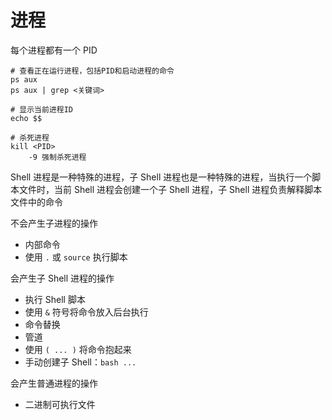 # 进程

每个进程都有一个 PID

```shell
# 查看正在运行进程，包括PID和启动进程的命令
ps aux
ps aux | grep <关键词>

# 显示当前进程ID
echo $$

# 杀死进程
kill <PID>
	-9 强制杀死进程
```

Shell 进程是一种特殊的进程，子 Shell 进程也是一种特殊的进程，当执行一个脚本文件时，当前 Shell 进程会创建一个子 Shell 进程，子 Shell 进程负责解释脚本文件中的命令

不会产生子进程的操作

- 内部命令
- 使用 `.` 或 `source` 执行脚本

会产生子 Shell 进程的操作

- 执行 Shell 脚本
- 使用 `&` 符号将命令放入后台执行
- 命令替换
- 管道
- 使用 `( ... )` 将命令抱起来
- 手动创建子 Shell：`bash ...`

会产生普通进程的操作

- 二进制可执行文件

